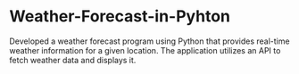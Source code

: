 # Weather-Forecast-in-Pyhton
Developed a weather forecast program using Python that provides real-time weather information for a given location. The application utilizes an API to fetch weather data and displays it.
